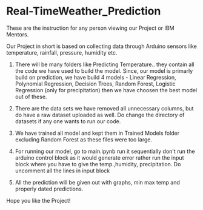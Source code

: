 # Real-TimeWeather_Prediction
These are the instruction for any person viewing our Project or IBM Mentors.

Our Project in short is based on collecting data through Arduino sensors like temperature,
rainfall, pressure, humidity etc.

1. There will be many folders like Predicting Temperature.. they contain all the code we have used to build the model. Since, our model is primarly build on prediction, we have build 4 models - Linear Regression, Polynomial Regression, Decision Trees, Random Forest, Logistic
Regression (only for precipitation) then we have choosen the best model out of these.

2. There are the data sets we have removed all unnecessary columns, but do have a raw dataset
uploaded as well. Do change the directory of datasets if any one wants to run our code.

3. We have trained all model and kept them in Trained Models folder excluding Random Forest as these files were too large.

4. For running our model, go to main.ipynb run it sequentially don't run the arduino control block as it would generate error rather run the input block where you have to give the temp.,humidity, precipitation. Do uncomment all the lines in input block

5. All the prediction will be given out with graphs, min max temp and properly dated predictions.

Hope you like the Project!

